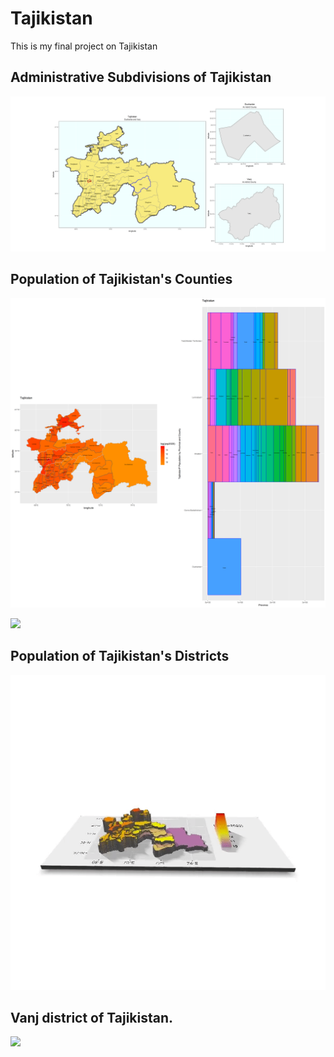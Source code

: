 # Tajikistan

This is my final project on Tajikistan


## Administrative Subdivisions of Tajikistan

![](details.png)

## Population of Tajikistan's Counties
![](TJK_pop_adm2.png)

![](cntylbr_pop.png)

## Population of Tajikistan's Districts 



![](ezgif.com-video-to-gif.gif)

## Vanj district of Tajikistan.

![](Tajikistan.gif)

